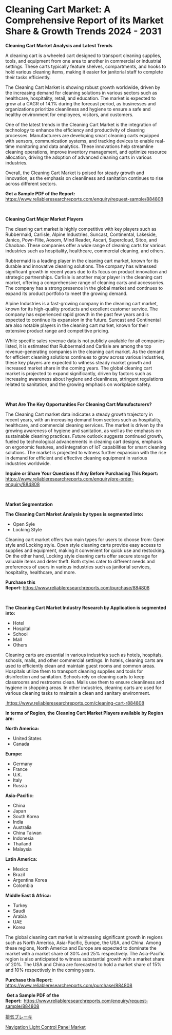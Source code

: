 <p><h1>Cleaning Cart Market: A Comprehensive Report of its Market Share & Growth Trends 2024 - 2031</h1></p><p><strong>Cleaning Cart Market Analysis and Latest Trends</strong></p>
<p><p>A cleaning cart is a wheeled cart designed to transport cleaning supplies, tools, and equipment from one area to another in commercial or industrial settings. These carts typically feature shelves, compartments, and hooks to hold various cleaning items, making it easier for janitorial staff to complete their tasks efficiently.</p><p>The Cleaning Cart Market is showing robust growth worldwide, driven by the increasing demand for cleaning solutions in various sectors such as healthcare, hospitality, retail, and education. The market is expected to grow at a CAGR of 14.1% during the forecast period, as businesses and organizations prioritize cleanliness and hygiene to ensure a safe and healthy environment for employees, visitors, and customers.</p><p>One of the latest trends in the Cleaning Cart Market is the integration of technology to enhance the efficiency and productivity of cleaning processes. Manufacturers are developing smart cleaning carts equipped with sensors, communication systems, and tracking devices to enable real-time monitoring and data analytics. These innovations help streamline cleaning operations, improve inventory management, and optimize resource allocation, driving the adoption of advanced cleaning carts in various industries.</p><p>Overall, the Cleaning Cart Market is poised for steady growth and innovation, as the emphasis on cleanliness and sanitation continues to rise across different sectors.</p></p>
<p><strong>Get a Sample PDF of the Report:&nbsp;</strong> <a href="https://www.reliableresearchreports.com/enquiry/request-sample/884808">https://www.reliableresearchreports.com/enquiry/request-sample/884808</a></p>
<p>&nbsp;</p>
<p><strong>Cleaning Cart Major Market Players</strong></p>
<p><p>The cleaning cart market is highly competitive with key players such as Rubbermaid, Carlisle, Alpine Industries, Suncast, Continental, Lakeside, Janico, Powr-Flite, Aosom, Mind Reader, Ascari, Supercloud, Sitoo, and Chaobao. These companies offer a wide range of cleaning carts for various industries such as hospitality, healthcare, commercial cleaning, and others.</p><p>Rubbermaid is a leading player in the cleaning cart market, known for its durable and innovative cleaning solutions. The company has witnessed significant growth in recent years due to its focus on product innovation and strategic partnerships. Carlisle is another major player in the cleaning cart market, offering a comprehensive range of cleaning carts and accessories. The company has a strong presence in the global market and continues to expand its product portfolio to meet the growing demand.</p><p>Alpine Industries is a fast-growing company in the cleaning cart market, known for its high-quality products and excellent customer service. The company has experienced rapid growth in the past few years and is expected to continue its expansion in the future. Suncast and Continental are also notable players in the cleaning cart market, known for their extensive product range and competitive pricing.</p><p>While specific sales revenue data is not publicly available for all companies listed, it is estimated that Rubbermaid and Carlisle are among the top revenue-generating companies in the cleaning cart market. As the demand for efficient cleaning solutions continues to grow across various industries, these key players are expected to witness steady market growth and increased market share in the coming years. The global cleaning cart market is projected to expand significantly, driven by factors such as increasing awareness about hygiene and cleanliness, stringent regulations related to sanitation, and the growing emphasis on workplace safety.</p></p>
<p>&nbsp;</p>
<p><strong>What Are The Key Opportunities For Cleaning Cart Manufacturers?</strong></p>
<p><p>The Cleaning Cart market data indicates a steady growth trajectory in recent years, with an increasing demand from sectors such as hospitality, healthcare, and commercial cleaning services. The market is driven by the growing awareness of hygiene and sanitation, as well as the emphasis on sustainable cleaning practices. Future outlook suggests continued growth, fueled by technological advancements in cleaning cart designs, emphasis on ergonomic features, and integration of IoT capabilities for smart cleaning solutions. The market is projected to witness further expansion with the rise in demand for efficient and effective cleaning equipment in various industries worldwide.</p></p>
<p><strong>Inquire or Share Your Questions If Any Before Purchasing This Report:</strong> <a href="https://www.reliableresearchreports.com/enquiry/pre-order-enquiry/884808">https://www.reliableresearchreports.com/enquiry/pre-order-enquiry/884808</a></p>
<p>&nbsp;</p>
<p><strong>Market Segmentation</strong></p>
<p><strong>The Cleaning Cart Market Analysis by types is segmented into:</strong></p>
<p><ul><li>Open Syle</li><li>Locking Style</li></ul></p>
<p><p>Cleaning cart market offers two main types for users to choose from: Open style and Locking style. Open style cleaning carts provide easy access to supplies and equipment, making it convenient for quick use and restocking. On the other hand, Locking style cleaning carts offer secure storage for valuable items and deter theft. Both styles cater to different needs and preferences of users in various industries such as janitorial services, hospitality, healthcare, and more.</p></p>
<p><strong>Purchase this Report:&nbsp;</strong><a href="https://www.reliableresearchreports.com/purchase/884808">https://www.reliableresearchreports.com/purchase/884808</a></p>
<p>&nbsp;</p>
<p><strong>The Cleaning Cart Market Industry Research by Application is segmented into:</strong></p>
<p><ul><li>Hotel</li><li>Hospital</li><li>School</li><li>Mall</li><li>Others</li></ul></p>
<p><p>Cleaning carts are essential in various industries such as hotels, hospitals, schools, malls, and other commercial settings. In hotels, cleaning carts are used to efficiently clean and maintain guest rooms and common areas. Hospitals utilize them to transport cleaning supplies and tools for disinfection and sanitation. Schools rely on cleaning carts to keep classrooms and restrooms clean. Malls use them to ensure cleanliness and hygiene in shopping areas. In other industries, cleaning carts are used for various cleaning tasks to maintain a clean and sanitary environment.</p></p>
<p><a href="https://www.reliableresearchreports.com/cleaning-cart-r884808">&nbsp;https://www.reliableresearchreports.com/cleaning-cart-r884808</a></p>
<p><strong>In terms of Region, the Cleaning Cart Market Players available by Region are:</strong></p>
<p>
    <p> <strong> North America: </strong>
        <ul>
            <li>United States</li>
            <li>Canada</li>
        </ul>
        </p> 
    <p> <strong> Europe: </strong>
        <ul>
            <li>Germany</li>
            <li>France</li>
            <li>U.K.</li>
            <li>Italy</li>
            <li>Russia</li>
        </ul>
        </p> 
    <p> <strong> Asia-Pacific: </strong>
        <ul>
            <li>China</li>
            <li>Japan</li>
            <li>South Korea</li>
            <li>India</li>
            <li>Australia</li>
            <li>China Taiwan</li>
            <li>Indonesia</li>
            <li>Thailand</li>
            <li>Malaysia</li>
        </ul>
        </p> 
    <p> <strong> Latin America: </strong>
        <ul>
            <li>Mexico</li>
            <li>Brazil</li>
            <li>Argentina Korea</li>
            <li>Colombia</li>
        </ul>
        </p> 
    <p> <strong> Middle East & Africa: </strong>
        <ul>
            <li>Turkey</li>
            <li>Saudi</li>
            <li>Arabia</li>
            <li>UAE</li>
            <li>Korea</li>
        </ul>
    </p>
    </p>
<p><p>The global cleaning cart market is witnessing significant growth in regions such as North America, Asia-Pacific, Europe, the USA, and China. Among these regions, North America and Europe are expected to dominate the market with a market share of 30% and 25% respectively. The Asia-Pacific region is also anticipated to witness substantial growth with a market share of 20%. The USA and China are forecasted to hold a market share of 15% and 10% respectively in the coming years.</p></p>
<p><strong>Purchase this Report: </strong><a href="https://www.reliableresearchreports.com/purchase/884808">https://www.reliableresearchreports.com/purchase/884808</a></p>
<p>&nbsp;<strong>Get a Sample PDF of the Report:&nbsp;&nbsp;</strong><a href="https://www.reliableresearchreports.com/enquiry/request-sample/884808">https://www.reliableresearchreports.com/enquiry/request-sample/884808</a></p>
<p><strong></strong></p>
<p><p><a href="https://medium.com/@ebbkautzer/%E6%8E%92%E6%B0%97%E3%83%96%E3%83%AC%E3%83%BC%E3%82%AD%E5%B8%82%E5%A0%B4%E3%81%AF-%E5%B8%82%E5%A0%B4%E3%82%B7%E3%82%A7%E3%82%A2-%E3%82%B5%E3%82%A4%E3%82%BA-2031%E5%B9%B4%E3%81%BE%E3%81%A7%E3%81%AE%E4%BA%88%E6%B8%AC%E3%81%AB%E7%84%A6%E7%82%B9%E3%82%92%E5%BD%93%E3%81%A6%E3%81%A6%E3%81%84%E3%81%BE%E3%81%99-fea58ae938e7">排気ブレーキ</a></p><p><a href="https://github.com/RichRobinson5/Market-Research-Report-List-4/blob/main/navigation-light-control-panel-market.md">Navigation Light Control Panel Market</a></p></p>